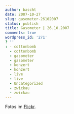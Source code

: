 ```yaml
---
author: bascht
date: 2007-10-27
slug: gasometer-26102007
status: publish
title: Gasometer | 26.10.2007
comments: true
wordpress_id: '271'
? ''
: - cottonbomb
  - cottonbomb
  - gasometer
  - gasometer
  - konzert
  - konzert
  - live
  - live
  - Uncategorized
  - zwickau
  - zwickau
---
```


Fotos im [Flickr](http://flickr.com/photos/bascht/tags/gasometer).


